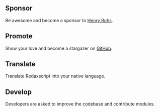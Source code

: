Sponsor
-------

Be awesome and become a sponsor to [Henry Ruhs](https://github.com/sponsors/redaxmedia).


Promote
-------

Show your love and become a stargazer on [GitHub](https://github.com/redaxscript/redaxscript).


Translate
---------

Translate Redaxscript into your native language.


Develop
-------

Developers are asked to improve the codebase and contribute modules.
